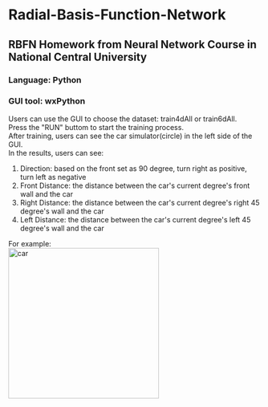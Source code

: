 # Radial-Basis-Function-Network
## RBFN Homework from Neural Network Course in National Central University
### Language: Python
### GUI tool: wxPython

Users can use the GUI to choose the dataset: train4dAll or train6dAll.</br>
Press the "RUN" buttom to start the training process.</br>
After training, users can see the car simulator(circle) in the left side of the GUI.</br>
In the results, users can see:
<ol>
  <li> Direction: based on the front set as 90 degree, turn right as positive, turn left as negative</li>
  <li> Front Distance: the distance between the car's current degree's front wall and the car</li>
  <li> Right Distance: the distance between the car's current degree's right 45 degree's wall and the car</li>
  <li> Left Distance: the distance between the car's current degree's left 45 degree's wall and the car</li>
 </ol>
For example:</br>
<img src="https://upload.cc/i1/2023/01/03/JKAegt.png" alt="car" width=300 hight=250>
